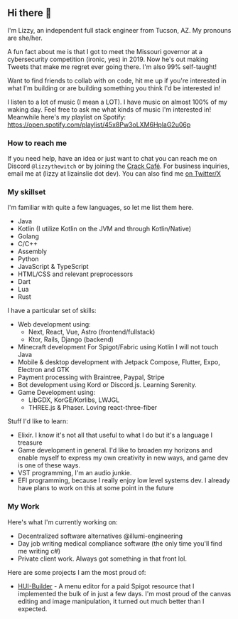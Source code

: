 ## Hi there 👋
I'm Lizzy, an independent full stack engineer from Tucson, AZ. My pronouns are she/her.

A fun fact about me is that I got to meet the Missouri governor at a cybersecurity competition (ironic, yes) in 2019. Now he's out making Tweets that make me regret ever going there. I'm also 99% self-taught!

Want to find friends to collab with on code, hit me up if you're interested in what I'm building or are building something you think I'd be interested in!

I listen to a lot of music (I mean a LOT). I have music on almost 100% of my waking day. Feel free to ask me what kinds of music I'm interested in! Meanwhile here's my playlist on Spotify: https://open.spotify.com/playlist/45x8Pw3oLXM6HplaG2u06p

### How to reach me
If you need help, have an idea or just want to chat you can reach me on Discord `@lizzythewitch` or by joining the [Crack Café](https://discord.gg/hKd9eQTQmZ). For business inquiries, email me at (lizzy at lizainslie dot dev). You can also find me [on Twitter/X](https://twitter.com/0xLizzyTheWitch)

### My skillset
I'm familiar with quite a few languages, so let me list them here.

- Java
- Kotlin (I utilize Kotlin on the JVM and through Kotlin/Native)
- Golang
- C/C++
- Assembly
- Python
- JavaScript & TypeScript
- HTML/CSS and relevant preprocessors
- Dart
- Lua
- Rust

I have a particular set of skills:

- Web development using:
  - Next, React, Vue, Astro (frontend/fullstack)
  - Ktor, Rails, Django (backend)
- Minecraft development For Spigot/Fabric using Kotlin I will not touch Java
- Mobile & desktop development with Jetpack Compose, Flutter, Expo, Electron and GTK
- Payment processing with Braintree, Paypal, Stripe
- Bot development using Kord or Discord.js. Learning Serenity.
- Game Development using:
  - LibGDX, KorGE/Korlibs, LWJGL
  - THREE.js & Phaser. Loving react-three-fiber

Stuff I'd like to learn:
- Elixir. I know it's not all that useful to what I do but it's a language I treasure
- Game development in general. I'd like to broaden my horizons and enable myself to express my own creativity in new ways, and game dev is one of these ways.
- VST programming, I'm an audio junkie.
- EFI programming, because I really enjoy low level systems dev. I already have plans to work on this at some point in the future

### My Work
Here's what I'm currently working on:

- Decentralized software alternatives @illumi-engineering
- Day job writing medical compliance software (the only time you'll find me writing c#)
- Private client work. Always got something in that front lol.

Here are some projects I am the most proud of:
- [HUI-Builder](https://github.com/Studio-Archetype/HUI-Builder) - A menu editor for a paid Spigot resource that I implemented the bulk of in just a few days. I'm most proud of the canvas editing and image manipulation, it turned out much better than I expected.

<!-- ![Lizzy's GitHub stats](https://github-readme-stats.vercel.app/api?username=LizAinslie) 
  
![Top Langs](https://github-readme-stats.vercel.app/api/top-langs/?username=LizAinslie) 
  
![Wakatime](https://github-readme-stats.vercel.app/api/wakatime?username=lizainslie16&layout=compact) -->
